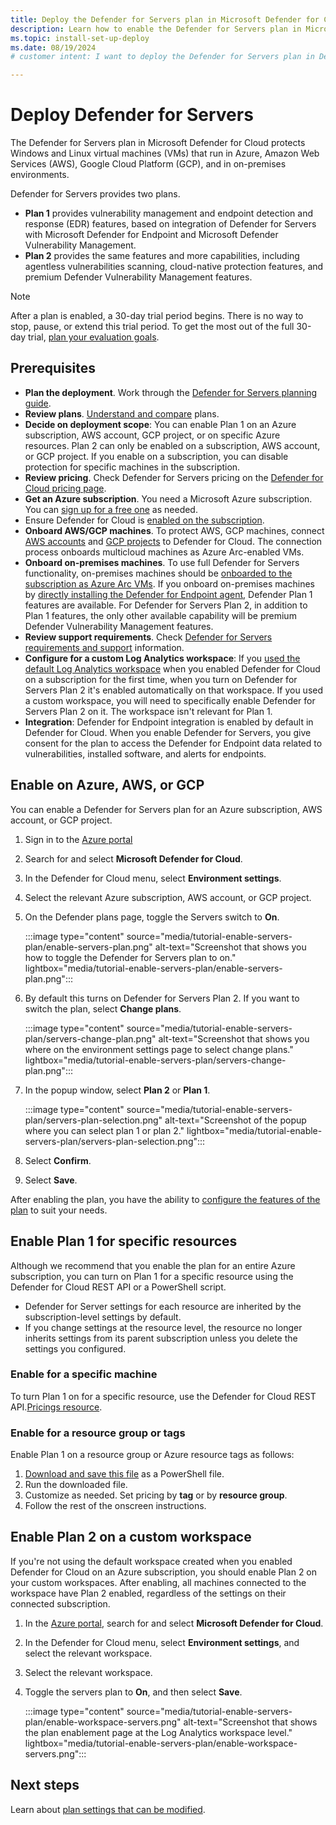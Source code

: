 ```yaml
---
title: Deploy the Defender for Servers plan in Microsoft Defender for Cloud
description: Learn how to enable the Defender for Servers plan in Microsoft Defender for Cloud.
ms.topic: install-set-up-deploy
ms.date: 08/19/2024
# customer intent: I want to deploy the Defender for Servers plan in Defender for Cloud so that I can protect connected machines and reduce security risk.

---
```


# Deploy Defender for Servers

The Defender for Servers plan in Microsoft Defender for Cloud protects Windows and Linux virtual machines (VMs) that run in Azure, Amazon Web Services (AWS), Google Cloud Platform (GCP), and in on-premises environments.

Defender for Servers provides two plans. 

- **Plan 1** provides vulnerability management and endpoint detection and response (EDR) features, based on integration of Defender for Servers with Microsoft Defender for Endpoint and Microsoft Defender Vulnerability Management.
- **Plan 2** provides the same features and more capabilities, including agentless vulnerabilities scanning, cloud-native protection features, and premium Defender Vulnerability Management features.

> [!NOTE]
> After a plan is enabled, a 30-day trial period begins. There is no way to stop, pause, or extend this trial period. To get the most out of the full 30-day trial, [plan your evaluation goals](plan-defender-for-servers.md).

## Prerequisites

- **Plan the deployment**. Work through the [Defender for Servers planning guide](plan-defender-for-servers.md).
- **Review plans**. [Understand and compare](defender-for-servers-overview.md) plans.
- **Decide on deployment scope**: You can enable Plan 1 on an Azure subscription, AWS account, GCP project, or on specific Azure resources. Plan 2 can only be enabled on a subscription, AWS account, or GCP project.  If you enable on a subscription, you can disable protection for specific machines in the subscription.
- **Review pricing**. Check Defender for Servers pricing on the [Defender for Cloud pricing page](https://azure.microsoft.com/pricing/details/defender-for-cloud/).
- **Get an Azure subscription**. You need a Microsoft Azure subscription. You can [sign up for a free one](https://azure.microsoft.com/pricing/free-trial/) as needed.
- Ensure Defender for Cloud is [enabled on the subscription](connect-azure-subscription.md).
- **Onboard AWS/GCP machines**. To protect AWS, GCP machines, connect [AWS accounts](quickstart-onboard-aws.md) and [GCP projects](quickstart-onboard-gcp.md) to Defender for Cloud. The connection process onboards multicloud machines as Azure Arc-enabled VMs.
- **Onboard on-premises machines**. To use full Defender for Servers functionality, on-premises machines should be [onboarded to the subscription as Azure Arc VMs](quickstart-onboard-machines.md). If you onboard on-premises machines by [directly installing the Defender for Endpoint agent](onboard-machines-with-defender-for-endpoint.md), Defender Plan 1 features are available. For Defender for Servers Plan 2, in addition to Plan 1 features, the only other available capability will be premium Defender Vulnerability Management features.
- **Review support requirements**. Check [Defender for Servers requirements and support](support-matrix-defender-for-servers.md) information.
- **Configure for a custom Log Analytics workspace**: If you [used the default Log Analytics workspace](plan-defender-for-servers-data-workspace.md) when you enabled Defender for Cloud on a subscription for the first time, when you turn on Defender for Servers Plan 2 it's enabled automatically on that workspace. If you used a custom workspace, you will need to specifically enable Defender for Servers Plan 2 on it. The workspace isn't relevant for Plan 1.
- **Integration**: Defender for Endpoint integration is enabled by default in Defender for Cloud. When you enable Defender for Servers, you give consent for the plan to access the Defender for Endpoint data related to vulnerabilities, installed software, and alerts for endpoints.

## Enable on Azure, AWS, or GCP

You can enable a Defender for Servers plan for an Azure subscription, AWS account, or GCP project. 

1. Sign in to the [Azure portal](https://portal.azure.com)

1. Search for and select **Microsoft Defender for Cloud**.

1. In the Defender for Cloud menu, select **Environment settings**.

1. Select the relevant Azure subscription, AWS account, or GCP project.

1. On the Defender plans page, toggle the Servers switch to **On**.

    :::image type="content" source="media/tutorial-enable-servers-plan/enable-servers-plan.png" alt-text="Screenshot that shows you how to toggle the Defender for Servers plan to on." lightbox="media/tutorial-enable-servers-plan/enable-servers-plan.png":::

1. By default this turns on Defender for Servers Plan 2. If you want to switch the plan, select **Change plans**.

    :::image type="content" source="media/tutorial-enable-servers-plan/servers-change-plan.png" alt-text="Screenshot that shows you where on the environment settings page to select change plans." lightbox="media/tutorial-enable-servers-plan/servers-change-plan.png":::

1. In the popup window, select **Plan 2** or **Plan 1**.

    :::image type="content" source="media/tutorial-enable-servers-plan/servers-plan-selection.png" alt-text="Screenshot of the popup where you can select plan 1 or plan 2." lightbox="media/tutorial-enable-servers-plan/servers-plan-selection.png":::

1. Select **Confirm**.

1. Select **Save**.

After enabling the plan, you have the ability to [configure the features of the plan](configure-servers-coverage.md) to suit your needs.

## Enable Plan 1 for specific resources

Although we recommend that you enable the plan for an entire Azure subscription, you can turn on Plan 1 for a specific resource using the Defender for Cloud REST API or a PowerShell script.

-  Defender for Server settings for each resource are inherited by the subscription-level settings by default.
- If you change settings at the resource level, the resource no longer inherits settings from its parent subscription unless you delete the settings you configured.

### Enable for a specific machine

To turn Plan 1 on for a specific resource, use the Defender for Cloud REST API.[Pricings resource](/rest/api/defenderforcloud/pricings).

### Enable for a resource group or tags

Enable Plan 1 on a resource group or Azure resource tags as follows:

1. [Download and save this file](https://github.com/Azure/Microsoft-Defender-for-Cloud/tree/main/Powershell%20scripts/Defender%20for%20Servers%20on%20resource%20level) as a PowerShell file.
1. Run the downloaded file.
1. Customize as needed. Set pricing by **tag** or by **resource group**.
1. Follow the rest of the onscreen instructions.


## Enable Plan 2 on a custom workspace

If you're not using the default workspace created when you enabled Defender for Cloud on an Azure subscription, you should enable Plan 2 on your custom workspaces. After enabling, all machines connected to the workspace have Plan 2 enabled, regardless of the settings on their connected subscription.

1. In the [Azure portal](https://portal.azure.com), search for and select **Microsoft Defender for Cloud**.

1. In the Defender for Cloud menu, select **Environment settings**, and select the relevant workspace.

1. Select the relevant workspace.

1. Toggle the servers plan to **On**, and then select **Save**.

    :::image type="content" source="media/tutorial-enable-servers-plan/enable-workspace-servers.png" alt-text="Screenshot that shows the plan enablement page at the Log Analytics workspace level." lightbox="media/tutorial-enable-servers-plan/enable-workspace-servers.png":::



## Next steps

Learn about [plan settings that can be modified](configure-servers-coverage.md).

